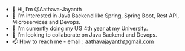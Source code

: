 - 👋 Hi, I’m @Aathava-Jayanth
- 👀 I’m interested in Java Backend like Spring, Spring Boot, Rest API, Microservices and Devops.
- 🌱 I’m currently doing my UG 4th year at my University.
- 💞️ I’m looking to collaborate on Java Backend and Devops.
- 📫 How to reach me - email : aathavajayanth@gmail.com

<!---
Aathava-Jayanth/Aathava-Jayanth is a ✨ special ✨ repository because its `README.md` (this file) appears on your GitHub profile.
You can click the Preview link to take a look at your changes.
--->
